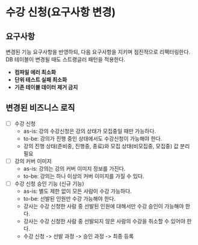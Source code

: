 # 수강 신청(요구사항 변경)

## 요구사항

변경된 기능 요구사항을 반영하되, 다음 요구사항을 지키며 점진적으로 리팩터링한다.
DB 테이블이 변경될 때도 스트랭글러 패턴을 적용한다.

- **컴파일 에러 최소화**
- **단위 테스트 실패 최소화**
- **기존 테이블 데이터 제거 금지**

## 변경된 비즈니스 로직

- [ ] 수강 신청
    - as-is: 강의 수강신청은 강의 상태가 모집중일 때만 가능하다.
    - to-be: 강의가 진행 중인 상태에서도 수강신청이 가능해야 한다.
    - 강의 진행 상태(준비중, 진행중, 종료)와 모집 상태(비모집중, 모집중) 값 분리 필요
- [ ] 강의 커버 이미지
    - as-is: 강의는 강의 커버 이미지 정보를 가진다.
    - to-be: 강의는 하나 이상의 커버 이미지를 가질 수 있다.
- [ ] 수강 신청 승인 기능 (신규 기능)
    - as-is: 별도 제한 없이 모든 사람이 수강 가능하다.
    - to-be: 선발된 인원만 수강 가능해야 한다.
    - 강사는 수강 신청한 사람 중 선발된 인원에 대해서만 수강 승인이 가능해야 한다.
    - 강사는 수강 신청한 사람 중 선발되지 않은 사람의 수강을 취소할 수 있어야 한다.
    - 수강 신청 -> 선발 과정 -> 승인 과정 -> 최종 등록